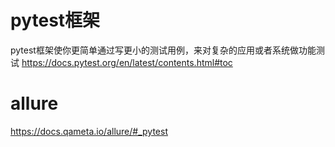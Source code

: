# pytest框架
pytest框架使你更简单通过写更小的测试用例，来对复杂的应用或者系统做功能测试
https://docs.pytest.org/en/latest/contents.html#toc


# allure
https://docs.qameta.io/allure/#_pytest


